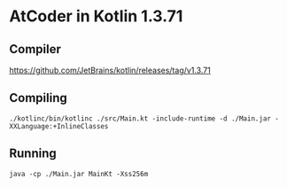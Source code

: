 # AtCoder in Kotlin 1.3.71

## Compiler

<https://github.com/JetBrains/kotlin/releases/tag/v1.3.71>

## Compiling

```
./kotlinc/bin/kotlinc ./src/Main.kt -include-runtime -d ./Main.jar -XXLanguage:+InlineClasses
```

## Running

```
java -cp ./Main.jar MainKt -Xss256m
```
